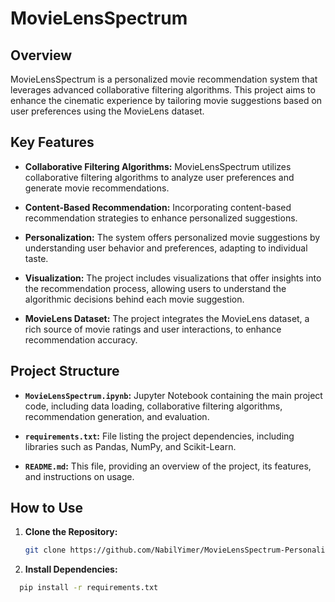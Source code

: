 # MovieLensSpectrum

## Overview

MovieLensSpectrum is a personalized movie recommendation system that leverages advanced collaborative filtering algorithms. This project aims to enhance the cinematic experience by tailoring movie suggestions based on user preferences using the MovieLens dataset.

## Key Features

- **Collaborative Filtering Algorithms:** MovieLensSpectrum utilizes collaborative filtering algorithms to analyze user preferences and generate movie recommendations.
- **Content-Based Recommendation:** Incorporating content-based recommendation strategies to enhance personalized suggestions.

- **Personalization:** The system offers personalized movie suggestions by understanding user behavior and preferences, adapting to individual taste.
- **Visualization:** The project includes visualizations that offer insights into the recommendation process, allowing users to understand the algorithmic decisions behind each movie suggestion.

- **MovieLens Dataset:** The project integrates the MovieLens dataset, a rich source of movie ratings and user interactions, to enhance recommendation accuracy.

## Project Structure

- **`MovieLensSpectrum.ipynb`:** Jupyter Notebook containing the main project code, including data loading, collaborative filtering algorithms, recommendation generation, and evaluation.

- **`requirements.txt`:** File listing the project dependencies, including libraries such as Pandas, NumPy, and Scikit-Learn.

- **`README.md`:** This file, providing an overview of the project, its features, and instructions on usage.

## How to Use

1. **Clone the Repository:**

   ```bash
   git clone https://github.com/NabilYimer/MovieLensSpectrum-Personalized-Movie-Recommendations-with-Collaborative-Filtering-Expertise
   
2. **Install Dependencies:**
```bash
  pip install -r requirements.txt
